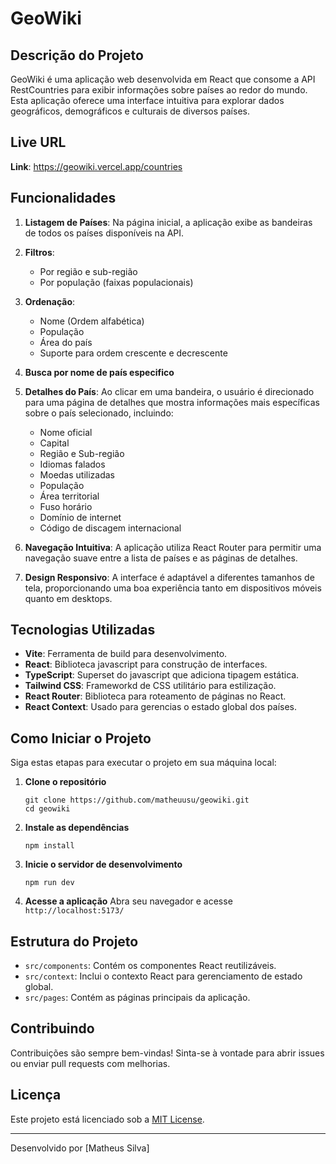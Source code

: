 # GeoWiki

## Descrição do Projeto

GeoWiki é uma aplicação web desenvolvida em React que consome a API RestCountries para exibir informações sobre países ao redor do mundo. Esta aplicação oferece uma interface intuitiva para explorar dados geográficos, demográficos e culturais de diversos países.

## Live URL

**Link**: https://geowiki.vercel.app/countries

## Funcionalidades

1. **Listagem de Países**: Na página inicial, a aplicação exibe as bandeiras de todos os países disponíveis na API.

2. **Filtros**:
   - Por região e sub-região
   - Por população (faixas populacionais)

3. **Ordenação**:
   - Nome (Ordem alfabética)
   - População
   - Área do país
   - Suporte para ordem crescente e decrescente

4. **Busca por nome de país especifico**

5. **Detalhes do País**: Ao clicar em uma bandeira, o usuário é direcionado para uma página de detalhes que mostra informações mais específicas sobre o país selecionado, incluindo:
   - Nome oficial
   - Capital
   - Região e Sub-região
   - Idiomas falados
   - Moedas utilizadas
   - População
   - Área territorial
   - Fuso horário
   - Domínio de internet
   - Código de discagem internacional

6. **Navegação Intuitiva**: A aplicação utiliza React Router para permitir uma navegação suave entre a lista de países e as páginas de detalhes.

7. **Design Responsivo**: A interface é adaptável a diferentes tamanhos de tela, proporcionando uma boa experiência tanto em dispositivos móveis quanto em desktops.

## Tecnologias Utilizadas

- **Vite**: Ferramenta de build para desenvolvimento.
- **React**: Biblioteca javascript para construção de interfaces.
- **TypeScript**: Superset do javascript que adiciona tipagem estática.
- **Tailwind CSS**: Frameworkd de CSS utilitário para estilização.
- **React Router**: Biblioteca para roteamento de páginas no React.
- **React Context**: Usado para gerencias o estado global dos países.

## Como Iniciar o Projeto

Siga estas etapas para executar o projeto em sua máquina local:

1. **Clone o repositório**
   ```
   git clone https://github.com/matheuusu/geowiki.git
   cd geowiki
   ```

2. **Instale as dependências**
   ```
   npm install
   ```

3. **Inicie o servidor de desenvolvimento**
   ```
   npm run dev
   ```

4. **Acesse a aplicação**
   Abra seu navegador e acesse `http://localhost:5173/`

## Estrutura do Projeto

- `src/components`: Contém os componentes React reutilizáveis.
- `src/context`: Inclui o contexto React para gerenciamento de estado global.
- `src/pages`: Contém as páginas principais da aplicação.

## Contribuindo

Contribuições são sempre bem-vindas! Sinta-se à vontade para abrir issues ou enviar pull requests com melhorias.

## Licença

Este projeto está licenciado sob a [MIT License](LICENSE).

---

Desenvolvido por [Matheus Silva]
